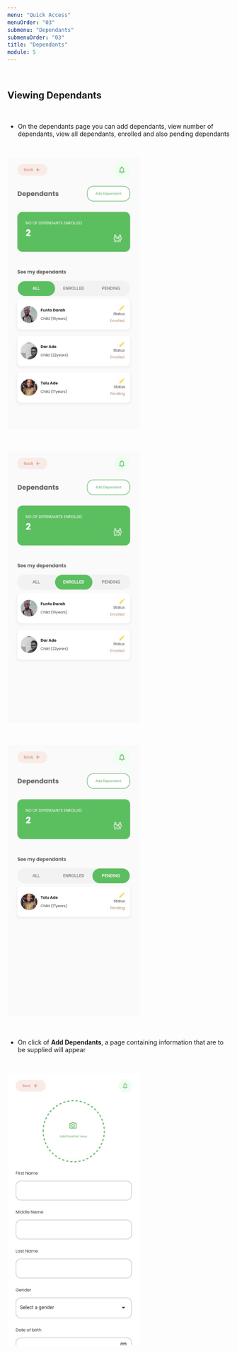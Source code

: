 ```yaml
---
menu: "Quick Access"
menuOrder: "03"
submenu: "Dependants"
submenuOrder: "03"
title: "Dependants"
module: 5
---
```

<br />

## Viewing Dependants

<br />

- On the dependants page you can add dependants, view number of dependants, view all dependants, enrolled and also pending dependants


<br />

![Careplus Mobile Dependants All](/images/CareplusMobileDependantsAll.png "Mobile Dependants All")

<br />

![Careplus Mobile Dependants Enrolled](/images/CareplusMobileDependantsEnrolled.png "Mobile Dependants Enrolled")

<br />

![Careplus Mobile Dependants Pending](/images/CareplusMobileDependantsPending.png "Mobile Dependants Pending")

<br />


- On click of **Add Dependants**, a page containing information that are to be supplied will appear

<br />

![Careplus Mobile Dependants AddDependant](/images/CareplusMobileDependantsAddDependant.png "Mobile Dependants AddDependant")

<br />


